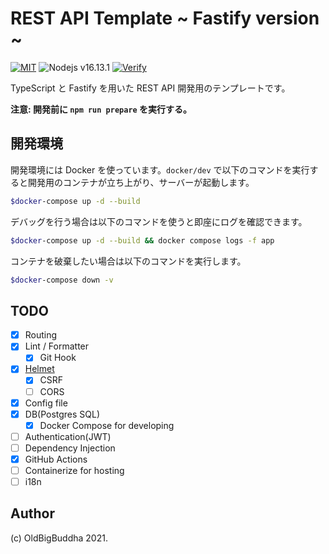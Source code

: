 # REST API Template ~ Fastify version ~

[![MIT](https://img.shields.io/badge/License-MIT-brightgreen)](./LICENSE)
![Nodejs v16.13.1](https://img.shields.io/badge/node-v16.13.1-green)
[![Verify](https://github.com/OldBigBuddha/fastify-rest-api-template/actions/workflows/verify.yaml/badge.svg)](https://github.com/OldBigBuddha/fastify-rest-api-template/actions/workflows/verify.yaml)

TypeScript と Fastify を用いた REST API 開発用のテンプレートです。

**注意: 開発前に `npm run prepare` を実行する。**

## 開発環境

開発環境には Docker を使っています。`docker/dev` で以下のコマンドを実行すると開発用のコンテナが立ち上がり、サーバーが起動します。

```sh
$docker-compose up -d --build
```

デバッグを行う場合は以下のコマンドを使うと即座にログを確認できます。

```sh
$docker-compose up -d --build && docker compose logs -f app
```

コンテナを破棄したい場合は以下のコマンドを実行します。

```sh
$docker-compose down -v
```

## TODO

- [x] Routing
- [x] Lint / Formatter
  - [x] Git Hook
- [x] [Helmet](https://github.com/fastify/fastify-helmet)
  - [x] CSRF
  - [ ] CORS
- [x] Config file
- [x] DB(Postgres SQL)
  - [x] Docker Compose for developing
- [ ] Authentication(JWT)
- [ ] Dependency Injection
- [x] GitHub Actions
- [ ] Containerize for hosting
- [ ] i18n

## Author

(c) OldBigBuddha 2021.
